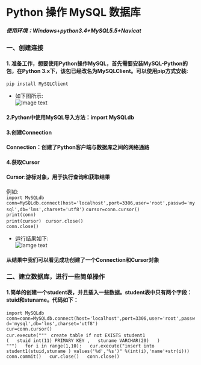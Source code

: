 # Python 操作 MySQL 数据库  
##### 使用环境：Windows+python3.4+MySQL5.5+Navicat  
### 一、创建连接
#### 1. 准备工作，想要使用Python操作MySQL，首先需要安装MySQL-Python的包，在Python 3.x下，该包已经改名为MySQLClient。可以使用pip方式安装:  
    pip install MySQLClient  
* 如下图所示:  
![Image text](https://github.com/gorgeousCa/Dayup/blob/master/MySQL/20190303204126.png)
#### 2.Python中使用MySQL导入方法：import MySQLdb
#### 3.创建Connection
#### Connection：创建了Python客户端与数据库之间的网络通路
#### 4.获取Cursor
#### Cursor:游标对象，用于执行查询和获取结果
 例如:  
 `import MySQLdb`
 `conn=MySQLdb.connect(host='localhost',port=3306,user='root',passwd='mysql',db='lms',charset='utf8')` 
 `cursor=conn.cursor()`  
    `print(conn)`  
    `print(cursor) ` 
 `cursor.close()`  
 `conn.close()`
* 运行结果如下:  
 ![Iamge text](https://github.com/gorgeousCa/Dayup/blob/master/MySQL/20190303211447.png)
 #### 从结果中我们可以看见成功创建了一个Connection和Cursor对象
 ### 二、建立数据库，进行一些简单操作
 #### 1.简单的创建一个student表，并且插入一些数据。student表中只有两个字段：stuid和stuname。代码如下：  
 `import MySQLdb`  
`conn=conn=MySQLdb.connect(host='localhost',port=3306,user='root',passwd='mysql',db='lms',charset='utf8')`  
`cur=conn.cursor()`  
`cur.execute(""" ` 
`create table if not EXISTS student1`  
`(  
  stuid int(11) PRIMARY KEY ,  
  stuname VARCHAR(20)  
)`  
`""")  
for i in range(1,10):  
    cur.execute("insert into student1(stuid,stuname ) values('%d','%s')" %(int(i),'name'+str(i)))  
conn.commit()  
cur.close()  
conn.close()`  

 
 



